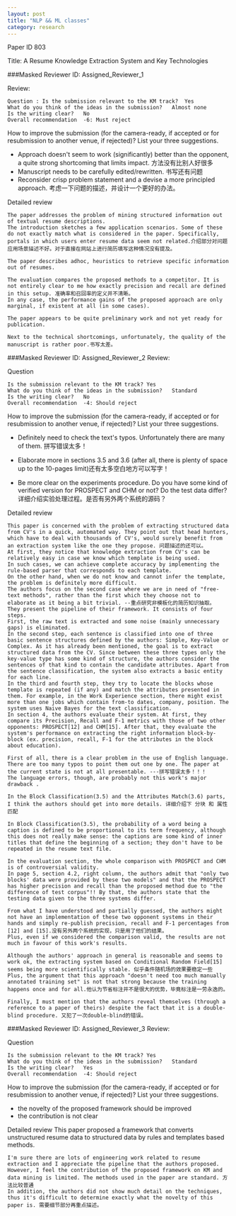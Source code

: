 ```yaml
---
layout: post
title: "NLP && ML classes"
category: research
---
```



Paper ID	803

Title: 	A Resume Knowledge Extraction System and Key Technologies

###Masked Reviewer ID:	Assigned_Reviewer_1

Review:	

	Question : Is the submission relevant to the KM track?	Yes
	What do you think of the ideas in the submission?	Almost none
	Is the writing clear?	No
	Overall recommendation	-6: Must reject
	
How to improve the submission (for the camera-ready, if accepted or for resubmission to another venue, if rejected)? List your three suggestions.

* Approach doesn't seem to work (significantly) better than the opponent, a quite strong shortcoming that limits impact. 方法没有比别人好很多
* Manuscript needs to be carefully edited/rewritten. 书写还有问题
* Reconsider crisp problem statement and a devise a more principled approach. 考虑一下问题的描述，并设计一个更好的办法。
	
Detailed review	
	
	The paper addresses the problem of mining structured information out of textual resume descriptions.
	The introduction sketches a few application scenarios. Some of these do not exactly match what is considered in the paper. Specifically, portals in which users enter resume data seem not related.介绍部分对问题应用场景描述不好。对于直接在网站上进行简历填写这种情况没有提及。

	The paper describes adhoc, heuristics to retrieve specific information out of resumes.

	The evaluation compares the proposed methods to a competitor. It is not entirely clear to me how exactly precision and recall are defined in this setup. 准确率和召回率的定义并不清晰。
	In any case, the performance gains of the proposed approach are only marginal, if existent at all (in some cases).

	The paper appears to be quite preliminary work and not yet ready for publication.

	Next to the technical shortcomings, unfortunately, the quality of the manuscript is rather poor.书写太差。

###Masked Reviewer ID:	Assigned_Reviewer_2
Review:	

Question	 

	Is the submission relevant to the KM track?	Yes
	What do you think of the ideas in the submission?	Standard
	Is the writing clear?	No
	Overall recommendation	-4: Should reject

How to improve the submission (for the camera-ready, if accepted or for resubmission to another venue, if rejected)? List your three suggestions.

* Definitely need to check the text's typos. Unfortunately there are many of them. 拼写错误太多！

* Elaborate more in sections 3.5 and 3.6 (after all, there is plenty of space up to the 10-pages limit)还有太多空白地方可以写字！

* Be more clear on the experiments procedure. Do you have some kind of verified version for PROSPECT and CHM or not? Do the test data differ? 详细介绍实验处理过程。是否有另外两个系统的源码？

Detailed review	

	This paper is concerned with the problem of extracting structured data from CV's in a quick, automated way. They point out that head hunters, which have to deal with thousands of CV's, would surely benefit from an extraction system like the one they propose. 问题描述的还可以。
	At first, they notice that knowledge extraction from CV's can be relatively easy in case we know which template is being used. 
	In such cases, we can achieve complete accuracy by implementing the rule-based parser that corresponds to each template. 
	On the other hand, when we do not know and cannot infer the template, the problem is definitely more difficult. 
	The authors focus on the second case where we are in need of "free-text methods", rather than the first which they choose not to elaborate as it being a bit trivial. --重点研究非模板化的简历知识抽取。
	They present the pipeline of their framework. It consists of four steps. 
	First, the raw text is extracted and some noise (mainly unnecessary gaps) is eliminated. 
	In the second step, each sentence is classified into one of three basic sentence structures defined by the authors: Simple, Key-Value or Complex. As it has already been mentioned, the goal is to extract structured data from the CV. Since between these three types only the key-value type has some kind of structure, the authors consider the sentences of that kind to contain the candidate attributes. Apart from the sentence classification, the system also extracts a basic entity for each line. 
	In the third and fourth step, they try to locate the blocks whose template is repeated (if any) and match the attributes presented in them. For example, in the Work Experience section, there might exist more than one jobs which contain from-to dates, company, position. The system uses Naive Bayes for the text classification.
	In section 4, the authors evaluate their system. At first, they compare its Precision, Recall and F-1 metrics with those of two other opponents: PROSPECT[12] and CHM[15]. After that, they evaluate the system's performance on extracting the right information block-by-block (ex. precision, recall, F-1 for the attributes in the block about education).

	First of all, there is a clear problem in the use of English language. There are too many typos to point them out one by one. The paper at the current state is not at all presentable. ---拼写错误太多！！！
	The language errors, though, are probably not this work's major drawback .

	In the Block Classification(3.5) and the Attributes Match(3.6) parts, I think the authors should get into more details. 详细介绍下 分块 和 属性匹配

	In Block Classification(3.5), the probability of a word being a caption is defined to be proportional to its term frequency, although this does not really make sense: the captions are some kind of inner titles that define the beginning of a section; they don't have to be repeated in the resume text file. 

	In the evaluation section, the whole comparison with PROSPECT and CHM is of controversial validity. 
	In page 5, section 4.2, right column, the authors admit that "only two blocks' data were provided by these two models" and that the PROSPECT has higher precision and recall than the proposed method due to "the difference of test corpus"!! By that, the authors state that the testing data given to the three systems differ.
	
	From what I have understood and partially guessed, the authors might not have an implementation of these two opponent systems in their hands and simply re-publish precision, recall and F-1 percentages from [12] and [15].没有另外两个系统的实现，只是用了他们的结果。
	Plus, even if we considered the comparison valid, the results are not much in favour of this work's results.

	Although the authors' approach in general is reasonable and seems to work ok, the extracting system based on Conditional Random Field[15] seems being more scientifically stable. 似乎条件随机场的效果要稳定一些
	Plus, the argument that this approach "doesn't need too much manually annotated training set" is not that strong because the training happens once and for all.他认为节省标注并不是很大的优势，毕竟标注是一劳永逸的。

	Finally, I must mention that the authors reveal themselves (through a reference to a paper of theirs) despite the fact that it is a double-blind procedure. 又犯了一次double-blind的错误。

###Masked Reviewer ID:	Assigned_Reviewer_3
Review:	

Question	 

	Is the submission relevant to the KM track?	Yes
	What do you think of the ideas in the submission?	Standard
	Is the writing clear?	Yes
	Overall recommendation	-4: Should reject

How to improve the submission (for the camera-ready, if accepted or for resubmission to another venue, if rejected)? List your three suggestions.

* the novelty of the proposed framework should be improved
* the contribution is not clear

Detailed review	This paper proposed a framework that converts unstructured resume data to structured data by rules and templates based methods.

	I'm sure there are lots of engineering work related to resume extraction and I appreciate the pipeline that the authors proposed. 
	However, I feel the contribution of the proposed framework on KM and data mining is limited. The methods used in the paper are standard. 方法比较普通
	In addition, the authors did not show much detail on the techniques, thus it's difficult to determine exactly what the novelty of this paper is. 需要细节部分再重点描述。